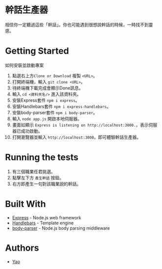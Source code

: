 # 幹話生產器

相信你一定聽過這些「幹話」。你也可能遇到很想說幹話的時候，一時找不到靈感。

# Getting Started

如何安裝並啟動專案

1. 點選右上方`Clone or Download` 複製 `<URL>`。
1. 打開終端機，輸入 `git clone <URL>`。
1. 待終端機下載完成會顯示Done訊息。
1. 輸入 `cd <資料夾名/>` 進入該資料夾。
1. 安裝Express套件 `npm i express`。
1. 安裝Handlebars套件 `npm i express-handlebars`。
1. 安裝body-parser套件 `npm i body-parser`。
1. 輸入 `node app.js` 開啟本地伺服器。
1. 畫面如顯示 `Express is listening on http://localhost:3000.`，表示伺服器已成功啟動。
1. 打開瀏覽器並輸入 `http://localhost:3000`，即可體驗幹話生產器。

# Running the tests

1. 有三個職業任君挑選。
1. 點擊左下方 `產生幹話` 按鈕。
1. 右方即產生一句對該職業說的幹話。

# Built With

* [Express](https://expressjs.com/zh-tw/starter/installing.html) - Node.js web framework
* [Handlebars](https://www.npmjs.com/package/body-parser/) - Template engine
* [body-parser](https://www.npmjs.com/package/body-parser) - Node.js body parsing middleware

# Authors
  * [Yao](#)
